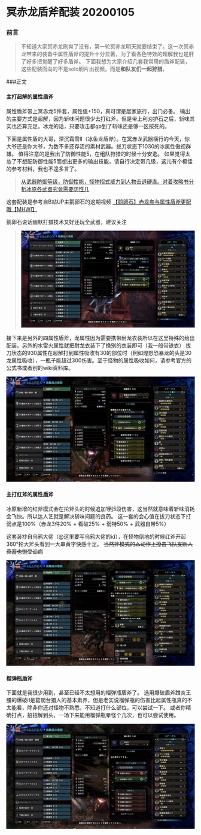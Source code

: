 # 冥赤龙盾斧配装 20200105

### 前言
> 不知道大家冥赤龙刷爽了没有，第一轮冥赤龙明天就要结束了。这一次冥赤龙带来的装备中属性盾斧的提升十分显著，为了看各色特效的超解我也是肝了好多把觉醒了好多盾斧。
> 下面我想为大家介绍几套我常用的盾斧配装，这些配装面向的不是solo刷片出视频，而是**和队友们一起狩猎**。

###正文

#### 主打超解的属性盾斧

属性盾斧带上冥赤龙5件套，属性值+150，真可谓是居家旅行，出门必备。
输出的主要方式是超解，因为斩味问题很少去打红斧。但是带上利刃护石之后，斩味其实也还算充足。冰龙的话，只要攻击都gp到了斩味还是够一区按死的。

下面是属性盾的大哥，深沉霜雪II（冰鱼龙盾斧）。在冥赤龙武器横行的今天，你大爷还是你大爷，为数不多还存活的素材武器。拔刀状态下1030的冰属性傲视群雄。
值得注意的是我出了防御性能5，在组队狩猎的时候十分安逸。
如果觉得太怂了不想配防御性能5而想出更多的输出技能，请自行决定带几级，这儿有个极佳的参考材料，我也不遑多言了。

> [从武器防御等级，防御性能，怪物招式威力到人物击退硬直。对着攻略书分析冰原各武器究竟需要防性几](https://bbs.nga.cn/read.php?tid=19096578&rand=323)

这套配装是参考自B站UP主鹅卵石的这期视频
[【鹅卵石】赤龙套与属性盾斧更配哦【MHWI】](https://www.bilibili.com/video/av80040583)

鹅卵石说话幽默打猎技术又好还玩全武器，建议关注

>![](./asset/冰属盾.png)

接下来是另外的四属性盾斧，龙属性因为需要携带耐龙衣装所以在这里特殊的给出配装。另外的水雷火属性就把耐龙衣装下了换别的衣装即可（我一般带铁衣）
拔刀状态的930属性在超解打到属性吸收有30的部位时（例如煌怒恐暴龙的头是30龙属性吸收），一瓶子能超过300伤害。至于怪物的属性吸收如何，请参考官方的公式书或者别的wiki资料库。

![](./asset/龙属盾.png)

#### 主打红斧的属性盾斧

冰原新增的红斧模式会在抡斧头的时候追加1到5段伤害，这当然就意味着斩味消耗会飞快。所以达人艺就是解决斩味问题的良药。
这一套的会心值在拔刀状态下打弱点是100%（赤龙3件20% + 看破25% + 弱特50% + 武器自带5%）

这套装抄自乌鸦大佬（@这里要写乌鸦大佬的id），在怪物倒地的时候红斧开起360°抡大斧头看到一大串黄字快感十足。
~~当然斧模式的△动作上撩击飞队友断人真蓄也饱受诟病~~

![](./asset/电锯盾.png)


#### 榴弹瓶盾斧

下面就是我很少用到，甚至已经不太想用的榴弹瓶盾斧了。
选用爆破盾斧蹭炎王腰的爆破II是葛朗台猎人的基本素养，但是老实说榴弹瓶的伤害比起属性瓶真的不太能看，除非你还对怪物不熟悉，不知道打什么部位，可以尝试一下。
或者你精确打点，招招解到头，一场下来能用榴弹瓶晕怪个几次，也可以尝试使用。

![](./asset/榴弹瓶爆破盾.png)

